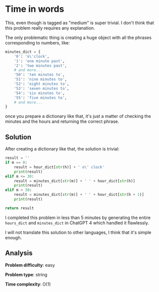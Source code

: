 # Time in words

This, even though is tagged as "medium" is super trivial. I don't think that this problem really requires any explanation.

The only problematic thing is creating a huge object with all the phrases corresponding to numbers, like:

```python
minutes_dict = {
    '0': 'o\'clock',
    '1': 'one minute past',
    '2': 'two minutes past',
    # and more...
    '50': 'ten minutes to',
    '51': 'nine minutes to',
    '52': 'eight minutes to',
    '53': 'seven minutes to',
    '54': 'six minutes to',
    '55': 'five minutes to',
    # and more...
}
```

once you prepare a dictionary like that, it's just a matter of checking the minutes and the hours and returning the correct phrase.

## Solution

After creating a dictionary like that, the solution is trivial:

```python
result = ''
if m == 0:
    result = hour_dict[str(h)] + ' o\' clock'
    print(result)
elif m <= 30:
    result = minutes_dict[str(m)] + ' ' + hour_dict[str(h)]
    print(result)
elif m > 30:
    result = minutes_dict[str(m)] + ' ' + hour_dict[str(h + 1)]
    print(result)

return result
```

I completed this problem in less than 5 minutes by generating the entire `hours_dict` and `minutes_dict` in ChatGPT 4 which handled it flawlessly.

I will not translate this solution to other languages, I think that it's simple enough.

## Analysis

**Problem difficulty**: easy

**Problem type**: string

**Time complexity**: O(1)
